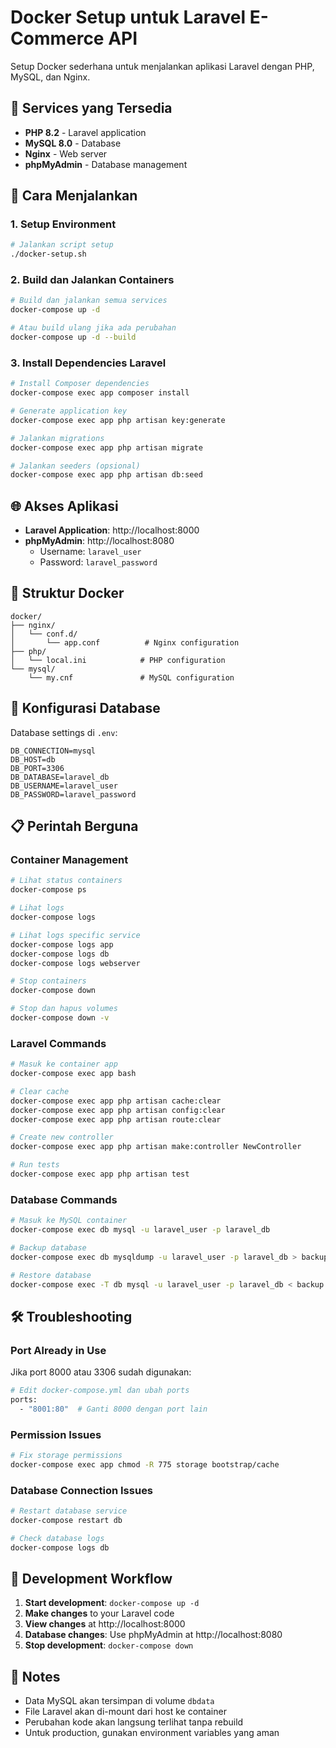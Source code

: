 # Docker Setup untuk Laravel E-Commerce API

Setup Docker sederhana untuk menjalankan aplikasi Laravel dengan PHP, MySQL, dan Nginx.

## 🐳 Services yang Tersedia

- **PHP 8.2** - Laravel application
- **MySQL 8.0** - Database
- **Nginx** - Web server
- **phpMyAdmin** - Database management

## 🚀 Cara Menjalankan

### 1. Setup Environment
```bash
# Jalankan script setup
./docker-setup.sh
```

### 2. Build dan Jalankan Containers
```bash
# Build dan jalankan semua services
docker-compose up -d

# Atau build ulang jika ada perubahan
docker-compose up -d --build
```

### 3. Install Dependencies Laravel
```bash
# Install Composer dependencies
docker-compose exec app composer install

# Generate application key
docker-compose exec app php artisan key:generate

# Jalankan migrations
docker-compose exec app php artisan migrate

# Jalankan seeders (opsional)
docker-compose exec app php artisan db:seed
```

## 🌐 Akses Aplikasi

- **Laravel Application**: http://localhost:8000
- **phpMyAdmin**: http://localhost:8080
  - Username: `laravel_user`
  - Password: `laravel_password`

## 📁 Struktur Docker

```
docker/
├── nginx/
│   └── conf.d/
│       └── app.conf          # Nginx configuration
├── php/
│   └── local.ini            # PHP configuration
└── mysql/
    └── my.cnf               # MySQL configuration
```

## 🔧 Konfigurasi Database

Database settings di `.env`:
```env
DB_CONNECTION=mysql
DB_HOST=db
DB_PORT=3306
DB_DATABASE=laravel_db
DB_USERNAME=laravel_user
DB_PASSWORD=laravel_password
```

## 📋 Perintah Berguna

### Container Management
```bash
# Lihat status containers
docker-compose ps

# Lihat logs
docker-compose logs

# Lihat logs specific service
docker-compose logs app
docker-compose logs db
docker-compose logs webserver

# Stop containers
docker-compose down

# Stop dan hapus volumes
docker-compose down -v
```

### Laravel Commands
```bash
# Masuk ke container app
docker-compose exec app bash

# Clear cache
docker-compose exec app php artisan cache:clear
docker-compose exec app php artisan config:clear
docker-compose exec app php artisan route:clear

# Create new controller
docker-compose exec app php artisan make:controller NewController

# Run tests
docker-compose exec app php artisan test
```

### Database Commands
```bash
# Masuk ke MySQL container
docker-compose exec db mysql -u laravel_user -p laravel_db

# Backup database
docker-compose exec db mysqldump -u laravel_user -p laravel_db > backup.sql

# Restore database
docker-compose exec -T db mysql -u laravel_user -p laravel_db < backup.sql
```

## 🛠️ Troubleshooting

### Port Already in Use
Jika port 8000 atau 3306 sudah digunakan:
```bash
# Edit docker-compose.yml dan ubah ports
ports:
  - "8001:80"  # Ganti 8000 dengan port lain
```

### Permission Issues
```bash
# Fix storage permissions
docker-compose exec app chmod -R 775 storage bootstrap/cache
```

### Database Connection Issues
```bash
# Restart database service
docker-compose restart db

# Check database logs
docker-compose logs db
```

## 🔄 Development Workflow

1. **Start development**: `docker-compose up -d`
2. **Make changes** to your Laravel code
3. **View changes** at http://localhost:8000
4. **Database changes**: Use phpMyAdmin at http://localhost:8080
5. **Stop development**: `docker-compose down`

## 📝 Notes

- Data MySQL akan tersimpan di volume `dbdata`
- File Laravel akan di-mount dari host ke container
- Perubahan kode akan langsung terlihat tanpa rebuild
- Untuk production, gunakan environment variables yang aman 
